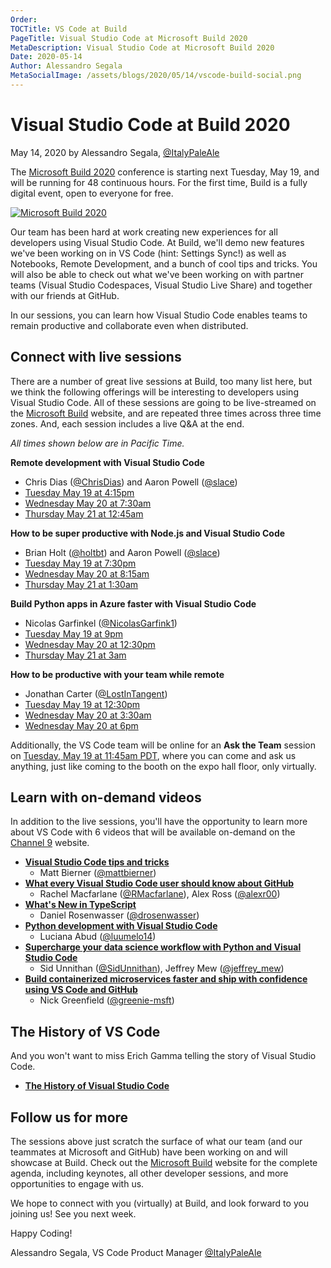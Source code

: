 ```yaml
---
Order: 
TOCTitle: VS Code at Build
PageTitle: Visual Studio Code at Microsoft Build 2020
MetaDescription: Visual Studio Code at Microsoft Build 2020
Date: 2020-05-14
Author: Alessandro Segala
MetaSocialImage: /assets/blogs/2020/05/14/vscode-build-social.png
---
```

# Visual Studio Code at Build 2020

May 14, 2020 by Alessandro Segala, [@ItalyPaleAle](https://twitter.com/ItalyPaleAle)

The [Microsoft Build 2020](https://mybuild.microsoft.com) conference is starting next Tuesday, May 19, and will be running for 48 continuous hours. For the first time, Build is a fully digital event, open to everyone for free.

[![Microsoft Build 2020](build-2020.png)](https://mybuild.microsoft.com)

Our team has been hard at work creating new experiences for all developers using Visual Studio Code. At Build, we'll demo new features we've been working on in VS Code (hint: Settings Sync!) as well as Notebooks, Remote Development, and a bunch of cool tips and tricks. You will also be able to check out what we've been working on with partner teams (Visual Studio Codespaces, Visual Studio Live Share) and together with our friends at GitHub.

In our sessions, you can learn how Visual Studio Code enables teams to remain productive and collaborate even when distributed.

## Connect with live sessions

There are a number of great live sessions at Build, too many list here, but we think the following offerings will be interesting to developers using Visual Studio Code. All of these sessions are going to be live-streamed on the [Microsoft Build](https://mybuild.microsoft.com/) website, and are repeated three times across three time zones. And, each session includes a live Q&A at the end.

*All times shown below are in Pacific Time.*

**Remote development with Visual Studio Code**

* Chris Dias ([@ChrisDias](https://twitter.com/ChrisDias)) and Aaron Powell ([@slace](https://twitter.com/slace))
* [Tuesday May 19 at 4:15pm](https://mybuild.microsoft.com/sessions/44eb0651-9449-4a50-b344-638ec520e042)
* [Wednesday May 20 at 7:30am](https://mybuild.microsoft.com/sessions/5bf61d0b-f4af-4b2e-bcb4-56829ada4e5b)
* [Thursday May 21 at 12:45am](https://mybuild.microsoft.com/sessions/98051ab8-b26e-4582-9215-5d21f2b18afd)

**How to be super productive with Node.js and Visual Studio Code**

* Brian Holt ([@holtbt](https://twitter.com/holtbt)) and Aaron Powell ([@slace](https://twitter.com/slace))
* [Tuesday May 19 at 7:30pm](https://mybuild.microsoft.com/sessions/28de040a-934e-4890-9168-58501e070653)
* [Wednesday May 20 at 8:15am](https://mybuild.microsoft.com/sessions/a908c4f8-210f-49b4-a7fe-671b4e3890f9)
* [Thursday May 21 at 1:30am](https://mybuild.microsoft.com/sessions/0f743b92-55fd-4c51-8ac5-bc30b56e07e1)

**Build Python apps in Azure faster with Visual Studio Code**

* Nicolas Garfinkel ([@NicolasGarfink1](https://twitter.com/NicolasGarfink1))
* [Tuesday May 19 at 9pm](https://mybuild.microsoft.com/sessions/4b7d35d7-7af8-442d-953a-abcc12627d24)
* [Wednesday May 20 at 12:30pm](https://mybuild.microsoft.com/sessions/314e756d-b145-4d84-90c1-1aea9235df72)
* [Thursday May 21 at 3am](https://mybuild.microsoft.com/sessions/b7a2db58-78fb-49b8-9372-66cd63f2f26f)

**How to be productive with your team while remote**

* Jonathan Carter ([@LostInTangent](https://twitter.com/LostInTangent))
* [Tuesday May 19 at 12:30pm](https://mybuild.microsoft.com/sessions/a0d2222c-cbd4-42ad-9471-88f91dc639f7)
* [Wednesday May 20 at 3:30am](https://mybuild.microsoft.com/sessions/a0e69c1b-96e9-452a-9b3f-91665f4a51cf)
* [Wednesday May 20 at 6pm](https://mybuild.microsoft.com/sessions/ef29e80e-19e3-4a51-a32c-75dc8e58820b)

Additionally, the VS Code team will be online for an **Ask the Team** session on [Tuesday, May 19 at 11:45am PDT](https://mybuild.microsoft.com/sessions/be31cf74-1b32-4ac5-9673-333bc6018b18), where you can come and ask us anything, just like coming to the booth on the expo hall floor, only virtually.

## Learn with on-demand videos

In addition to the live sessions, you'll have the opportunity to learn more about VS Code with 6 videos that will be available on-demand on the [Channel 9](https://channel9.msdn.com/Events/Build/2020) website.

* [**Visual Studio Code tips and tricks**](https://aka.ms/Build2020AppDev-VSCodeTips)
  * Matt Bierner ([@mattbierner](https://hachyderm.io/@mattbierner))
* [**What every Visual Studio Code user should know about GitHub**](https://aka.ms/Build2020AppDev-VSCodeAndGitHub)
  * Rachel Macfarlane ([@RMacfarlane](https://github.com/RMacfarlane)), Alex Ross ([@alexr00](https://github.com/alexr00))
* [**What's New in TypeScript**](https://aka.ms/Build2020AppDev-TypeScript)
  * Daniel Rosenwasser ([@drosenwasser](https://twitter.com/drosenwasser))
* [**Python development with Visual Studio Code**](https://aka.ms/Build2020AppDev-Python)
  * Luciana Abud ([@luumelo14](https://twitter.com/luumelo14))
* [**Supercharge your data science workflow with Python and Visual Studio Code**](https://aka.ms/Build2020AppDev-DataScience)
  * Sid Unnithan ([@SidUnnithan](https://twitter.com/SidUnnithan)), Jeffrey Mew ([@jeffrey_mew](https://twitter.com/jeffrey_mew))
* [**Build containerized microservices faster and ship with confidence using VS Code and GitHub**](https://aka.ms/Build2020AppDev-InnerLoops)
  * Nick Greenfield ([@greenie-msft](https://github.com/greenie-msft))

## The History of VS Code

And you won't want to miss Erich Gamma telling the story of Visual Studio Code.

* [**The History of Visual Studio Code**](https://mybuild.microsoft.com/sessions/6b571733-8198-48da-b870-ef804dcfea93?source=sessions)

## Follow us for more

The sessions above just scratch the surface of what our team (and our teammates at Microsoft and GitHub) have been working on and will showcase at Build. Check out the [Microsoft Build](https://mybuild.microsoft.com/) website for the complete agenda, including keynotes, all other developer sessions, and more opportunities to engage with us.

We hope to connect with you (virtually) at Build, and look forward to you joining us! See you next week.

Happy Coding!

Alessandro Segala, VS Code Product Manager [@ItalyPaleAle](https://twitter.com/ItalyPaleAle)
